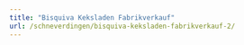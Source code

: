 ```yaml
---
title: "Bisquiva Keksladen Fabrikverkauf"
url: /schneverdingen/bisquiva-keksladen-fabrikverkauf-2/
---
```

